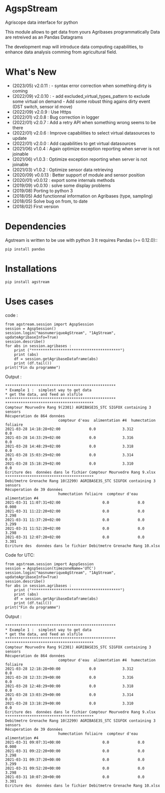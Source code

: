 AgspStream
==============
   
Agriscope data interface for python


This module allows to get data from yours Agribases programmatically
Data are retreived as an Pandas Datagrams

The development map will introduce data computing capabilities, to enhance
data analysis comming from agricultural field.


  
  
What's New
===========
- (2023/05) v2.0.11 : - syntax error correction when something dirty is coming
- (2022/09) v2.0.10 : - add excluded_virtual_types_pattern to exclude some virtual
                        on demand
					  - Add some robust thing agains dirty event (DST switch, sensor id move)
- (2022/09) v2.0.9  : Use Https
- (2022/01) v2.0.8  : Bug correction in logger
- (2022/01) v2.0.7  : Add a retry API when something wrong seems to be there
- (2022/01) v2.0.6  : Improve capabilities to select virtual datasources to update
- (2022/01) v2.0.0  : Add capabilities to get virtual datasources
- (2021/06) v1.0.4  : Again optimize exception reporting when server is not joinable
- (2021/06) v1.0.3  : Optimize exception reporting when server is not joinable
- (2021/03) v1.0.2  : Optimize sensor data retrieving
- (2020/09) v0.0.13 : Better support of module and sensor position
- (2020/01) v0.0.12 : export some internals methods
- (2019/09) v0.0.10 : solve some display problems
- (2019/08) Porting to python 3
- (2018/05) Add functionnal information on Agribases (type, sampling)
- (2018/05) Solve bug on from, to date 
- (2018/02) First version 

Dependencies
=============

Agstream is written to be use with  python 3
It requires Pandas  (>= 0.12.0)::

    pip install pandas

Installations
=============

    pip install agstream
    

Uses cases
==========
code :

	from agstream.session import AgspSession
	session = AgspSession()
	session.login("masnumeriqueAgStream", "1AgStream", updateAgribaseInfo=True)
	session.describe()
	for abs in session.agribases :
	    print ("****************************************")
	    print (abs)
	    df = session.getAgribaseDataframe(abs)
	    print (df.tail())
    print("Fin du programme")

Output :

	**************************************************
	* Example 1 :  simplest way to get data
	* get the data, and feed an xlsfile
	**************************************************
	****************************************
	Compteur Mourvedre Rang 9(2301) AGRIBASE3S_STC SIGFOX containing 3 sensors
	Récuperation de 864 données
							compteur d'eau  alimentation #4  humectation foliaire
	2021-03-28 14:18:28+02:00             0.0            3.312                   0.0
	2021-03-28 14:33:29+02:00             0.0            3.316                   0.0
	2021-03-28 14:48:29+02:00             0.0            3.318                   0.0
	2021-03-28 15:03:29+02:00             0.0            3.314                   0.0
	2021-03-28 15:18:29+02:00             0.0            3.310                   0.0
	Ecriture des  données dans le fichier Compteur Mourvedre Rang 9.xlsx
	****************************************
	Debitmetre Grenache Rang 10(2299) AGRIBASE3S_STC SIGFOX containing 3 sensors
	Récuperation de 39 données
							humectation foliaire  compteur d'eau  alimentation #4
	2021-03-31 11:07:31+02:00                   0.0             0.0            0.000
	2021-03-31 11:22:20+02:00                   0.0             0.0            3.298
	2021-03-31 11:37:20+02:00                   0.0             0.0            3.299
	2021-03-31 11:52:20+02:00                   0.0             0.0            3.298
	2021-03-31 12:07:20+02:00                   0.0             0.0            3.301
	Ecriture des  données dans le fichier Debitmetre Grenache Rang 10.xlsx	

Code for UTC:

	from agstream.session import AgspSession
	session = AgspSession(timezoneName='UTC')
	session.login("masnumeriqueAgStream", "1AgStream", updateAgribaseInfo=True)
	session.describe()
	for abs in session.agribases :
	    print ("****************************************")
	    print (abs)
	    df = session.getAgribaseDataframe(abs)
	    print (df.tail())
    print("Fin du programme")

Output :

	**************************************************
	* Example 1 :  simplest way to get data
	* get the data, and feed an xlsfile
	**************************************************
	****************************************
	Compteur Mourvedre Rang 9(2301) AGRIBASE3S_STC SIGFOX containing 3 sensors
	Récuperation de 864 données
							compteur d'eau  alimentation #4  humectation foliaire
	2021-03-28 12:18:28+00:00             0.0            3.312                   0.0
	2021-03-28 12:33:29+00:00             0.0            3.316                   0.0
	2021-03-28 12:48:29+00:00             0.0            3.318                   0.0
	2021-03-28 13:03:29+00:00             0.0            3.314                   0.0
	2021-03-28 13:18:29+00:00             0.0            3.310                   0.0
	Ecriture des  données dans le fichier Compteur Mourvedre Rang 9.xlsx
	****************************************
	Debitmetre Grenache Rang 10(2299) AGRIBASE3S_STC SIGFOX containing 3 sensors
	Récuperation de 39 données
							humectation foliaire  compteur d'eau  alimentation #4
	2021-03-31 09:07:31+00:00                   0.0             0.0            0.000
	2021-03-31 09:22:20+00:00                   0.0             0.0            3.298
	2021-03-31 09:37:20+00:00                   0.0             0.0            3.299
	2021-03-31 09:52:20+00:00                   0.0             0.0            3.298
	2021-03-31 10:07:20+00:00                   0.0             0.0            3.301
	Ecriture des  données dans le fichier Debitmetre Grenache Rang 10.xlsx	

